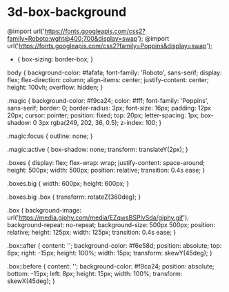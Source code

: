 # 3d-box-background
@import url('https://fonts.googleapis.com/css2?family=Roboto:wght@400;700&display=swap');
@import url('https://fonts.googleapis.com/css2?family=Poppins&display=swap');

* {
  box-sizing: border-box;
}

body {
  background-color: #fafafa;
  font-family: 'Roboto', sans-serif;
  display: flex;
  flex-direction: column;
  align-items: center;
  justify-content: center;
  height: 100vh;
  overflow: hidden;
}

.magic {
  background-color: #f9ca24;
  color: #fff;
  font-family: 'Poppins', sans-serif;
  border: 0;
  border-radius: 3px;
  font-size: 16px;
  padding: 12px 20px;
  cursor: pointer;
  position: fixed;
  top: 20px;
  letter-spacing: 1px;
  box-shadow: 0 3px rgba(249, 202, 36, 0.5);
  z-index: 100;
}

.magic:focus {
  outline: none;
}

.magic:active {
  box-shadow: none;
  transform: translateY(2px);
}

.boxes {
  display: flex;
  flex-wrap: wrap;
  justify-content: space-around;
  height: 500px;
  width: 500px;
  position: relative;
  transition: 0.4s ease;
}

.boxes.big {
  width: 600px;
  height: 600px;
}

.boxes.big .box {
  transform: rotateZ(360deg);
}

.box {
  background-image: url('https://media.giphy.com/media/EZqwsBSPlvSda/giphy.gif');
  background-repeat: no-repeat;
  background-size: 500px 500px;
  position: relative;
  height: 125px;
  width: 125px;
  transition: 0.4s ease;
}

.box::after {
  content: '';
  background-color: #f6e58d;
  position: absolute;
  top: 8px;
  right: -15px;
  height: 100%;
  width: 15px;
  transform: skewY(45deg);
}

.box::before {
  content: '';
  background-color: #f9ca24;
  position: absolute;
  bottom: -15px;
  left: 8px;
  height: 15px;
  width: 100%;
  transform: skewX(45deg);
}
